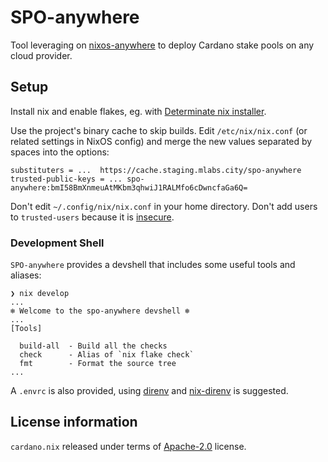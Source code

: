 # SPO-anywhere

Tool leveraging on [nixos-anywhere](https://github.com/nix-community/nixos-anywhere) to deploy Cardano stake pools on any cloud provider.

## Setup

Install nix and enable flakes, eg. with [Determinate nix installer](https://github.com/DeterminateSystems/nix-installer).

Use the project's binary cache to skip builds. Edit `/etc/nix/nix.conf` (or related settings in NixOS config) and merge the new values separated by spaces into the options:

```
substituters = ...  https://cache.staging.mlabs.city/spo-anywhere
trusted-public-keys = ... spo-anywhere:bmI58BmXnmeuAtMKbm3qhwiJ1RALMfo6cDwncfaGa6Q=
```

Don't edit `~/.config/nix/nix.conf` in your home directory. Don't add users to `trusted-users` because it is [insecure](https://nixos.org/manual/nix/stable/command-ref/conf-file.html?highlight=trusted-user#conf-trusted-users).

### Development Shell

`SPO-anywhere` provides a devshell that includes some useful tools and aliases:

```
❯ nix develop
...
❄️ Welcome to the spo-anywhere devshell ❄️
...
[Tools]

  build-all  - Build all the checks
  check      - Alias of `nix flake check`
  fmt        - Format the source tree
...
```

A `.envrc` is also provided, using [direnv]() and [nix-direnv](https://github.com/nix-community/nix-direnv) is suggested.

## License information

`cardano.nix` released under terms of [Apache-2.0](LICENSES/Apache-2.0.txt) license.
